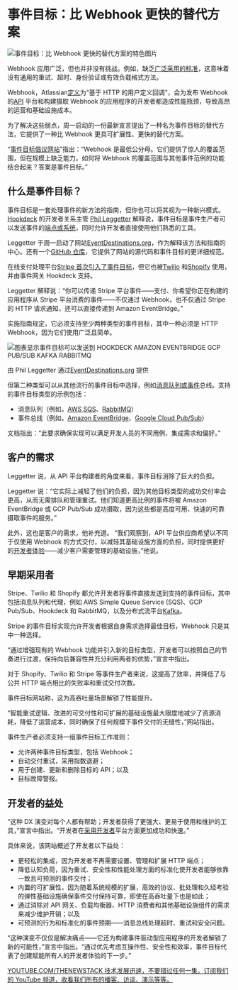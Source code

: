 # 事件目标：比 Webhook 更快的替代方案

![事件目标：比 Webhook 更快的替代方案的特色图片](https://cdn.thenewstack.io/media/2025/02/1ba83ce4-eventdestinationsalternativetowebhooks-1024x683.jpg)

Webhook 应用广泛，但也并非没有挑战。例如，缺乏[广泛采用的标准](https://thenewstack.io/new-open-source-standard-brings-consistency-to-webhooks/)，这意味着没有通用的重试、超时、身份验证或有效负载格式方法。

Webhook，Atlassian[定义](https://developer.atlassian.com/server/jira/platform/webhooks/)为“基于 HTTP 的用户定义回调”，会为发布 Webhook 的[API](https://thenewstack.io/api-governance-using-patterns-from-paypal-netflix-and-more/) 平台和构建摄取 Webhook 的应用程序的开发者都造成性能瓶颈，导致高昂的运营和基础设施成本。

为了解决这些弱点，周一启动的一份最新宣言提出了一种名为事件目标的替代方法，它提供了一种比 Webhook 更具可扩展性、更快的替代方案。

“[事件目标倡议网站](https://eventdestinations.org/)”指出：“Webhook 是最低公分母。它们提供了惊人的覆盖范围，但在规模上缺乏能力。如何将 Webhook 的覆盖范围与其他事件范例的功能结合起来？答案是事件目标。”

## 什么是事件目标？

事件目标是一套处理事件的新方法的指南，但你也可以将其视为一种新兴模式。[Hookdeck](https://hookdeck.com/) 的开发者关系主管 [Phil Leggetter](https://www.linkedin.com/in/leggetter/?originalSubdomain=uk) 解释说，事件目标是事件生产者可以发送事件的[端点或系统](https://hookdeck.com/blog/event-destinations)，同时允许开发者直接使用他们熟悉的工具。

Leggetter 于周一启动了网站[EventDestinations.org](https://eventdestinations.org/)，作为解释该方法和指南的中心。还有一个[GitHub 仓库](https://github.com/hookdeck/event-destinations/blob/main/specification.md)，它提供了网站的源代码和事件目标的更详细规范。

在线支付处理平台[Stripe 首次引入了事件目标](https://docs.stripe.com/event-destinations)，但它也被[Twilio](https://www.twilio.com/docs/events/event-streams/sink-resource) 和[Shopify](https://shopify.dev/docs/apps/build/webhooks/subscribe/get-started?deliveryMethod=pubSub) 使用，并由事件网关 Hookdeck 支持。

Leggetter 解释说：“你可以传递 Stripe 平台事件——支付、你希望你正在构建的应用程序从 Stripe 平台消费的事件——不仅通过 Webhook，也不仅通过 Stripe 的 HTTP 请求通知，还可以直接传递到 Amazon EventBridge。”

实施指南规定，它必须支持至少两种类型的事件目标，其中一种必须是 HTTP Webhook，因为它们使用广泛且简单。

![图表显示事件目标可以发送到 HOOKDECK AMAZON EVENTBRIDGE GCP PUB/SUB KAFKA RABBITMQ](https://cdn.thenewstack.io/media/2025/02/0636cd67-event-destinations-1-2.png)

由 Phil Leggetter 通过[EventDestinations.org](https://eventdestinations.org/) 提供

但第二种类型可以从其他流行的事件目标中选择，例如[消息队列或事件](https://thenewstack.io/choosing-between-message-queues-and-event-streams/)总线。支持的事件目标类型的示例包括：

- 消息队列（例如，[AWS SQS](https://aws.amazon.com/sqs/)、[RabbitMQ](https://thenewstack.io/rabbitmq-is-boring-and-i-love-it/)）
- 事件总线（例如，[Amazon EventBridge](https://aws.amazon.com/pm/eventbridge/)、[Google Cloud Pub/Sub](https://cloud.google.com/pubsub)）

文档指出：“此要求确保实现可以满足开发人员的不同用例、集成需求和偏好。”

## 客户的需求

Leggetter 说，从 API 平台构建者的角度来看，事件目标消除了巨大的负担。

Leggetter 说：“它实际上减轻了他们的负担，因为其他目标类型的成功交付率会更高，从而无需排队和管理重试。他们知道更高比例的事件将被 Amazon EventBridge 或 GCP Pub/Sub 成功摄取，因为这些都是高度可用、快速的可靠摄取事件的服务。”

此外，这也是客户的需求，他补充道。
“我们观察到，API 平台供应商希望以不同于仅使用 Webhook 的方式交付，以减轻其基础设施方面的负担，同时提供更好的[开发者体验](https://thenewstack.io/api-governance-and-developer-experience-in-a-developer-portal/)——减少客户需要管理的基础设施，”他说。

## 早期采用者
Stripe、Twilio 和 Shopify 都允许开发者将事件直接发送到支持的事件目标，其中包括消息队列和代理，例如 AWS Simple Queue Service (SQS)、GCP Pub/Sub、Hookdeck 和 RabbitMQ，以及分布式流平台[Kafka](https://thenewstack.io/shift-left-meets-kafka-testing-event-driven-microservices/)。

Stripe 的事件目标实现允许开发者根据自身需求选择最佳目标，Webhook 只是其中一种选择。

“通过增强现有的 Webhook 功能并引入新的目标类型，开发者可以按照自己的节奏进行过渡，保持向后兼容性并充分利用两者的优势，”宣言中指出。

对于 Shopify、Twilio 和 Stripe 等事件生产者来说，这提高了效率，并降低了与公共 HTTP 端点相比的失败率和重试交付次数。

事件目标网站称，这为高吞吐量场景解锁了性能提升。

“智能重试逻辑、改进的可交付性和可扩展的基础设施最大限度地减少了资源消耗，降低了运营成本，同时确保了任何规模下事件交付的无缝性，”网站指出。

事件生产者必须支持一组事件目标工作准则：

- 允许两种事件目标类型，包括 Webhook；
- 自动交付重试，采用指数退避；
- 用于创建、更新和删除目标的 API；以及
- 目标故障警报。

## 开发者的益处
“这种 DX 演变对每个人都有帮助；开发者获得了更强大、更易于使用和维护的工具，”宣言中指出。“开发者在[采用开发者](https://thenewstack.io/platform-teams-adopt-these-7-developer-productivity-drivers/)平台方面更加成功和快速。”

具体来说，该网站概述了开发者以下益处：

- 更轻松的集成，因为开发者不再需要设置、管理和扩展 HTTP 端点；
- 降低认知负荷，因为重试、安全性和性能处理方面的标准化使开发者能够依靠一致且可预测的事件交付；
- 内置的可扩展性，因为随着系统规模的扩展，高效的协议、批处理和久经考验的弹性基础设施确保事件交付保持可靠，即使在高吞吐量下也是如此；
- 通过消除对 API 网关、负载均衡器、HTTP 消费者和其他基础设施组件的需求来减少维护开销；以及
- 可预测的行为和标准化的事件预期——消息总线处理超时、重试和安全问题。

“这种演变不仅仅是解决痛点——它还为构建事件驱动型应用程序的开发者解锁了新的可能性，”宣言中指出。“通过优先考虑互操作性、安全性和效率，事件目标代表了创建赋能所有人的开发者体验的下一步。”

[YOUTUBE.COM/THENEWSTACK 技术发展迅速，不要错过任何一集。订阅我们的 YouTube 频道，收看我们所有的播客、访谈、演示等等。](https://youtube.com/thenewstack?sub_confirmation=1)